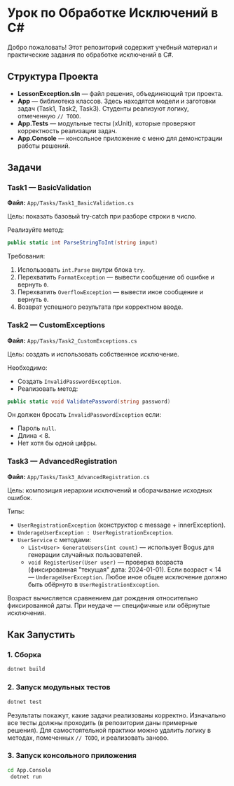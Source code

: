 # Урок по Обработке Исключений в C#

Добро пожаловать! Этот репозиторий содержит учебный материал и практические задания по обработке исключений в C#.

## Структура Проекта

- **LessonException.sln** — файл решения, объединяющий три проекта.
- **App** — библиотека классов. Здесь находятся модели и заготовки задач (Task1, Task2, Task3). Студенты реализуют логику, отмеченную `// TODO`.
- **App.Tests** — модульные тесты (xUnit), которые проверяют корректность реализации задач.
- **App.Console** — консольное приложение с меню для демонстрации работы решений.

## Задачи

### Task1 — BasicValidation
**Файл:** `App/Tasks/Task1_BasicValidation.cs`

Цель: показать базовый try-catch при разборе строки в число.

Реализуйте метод:
```csharp
public static int ParseStringToInt(string input)
```
Требования:
1. Использовать `int.Parse` внутри блока `try`.
2. Перехватить `FormatException` — вывести сообщение об ошибке и вернуть `0`.
3. Перехватить `OverflowException` — вывести иное сообщение и вернуть `0`.
4. Возврат успешного результата при корректном вводе.

### Task2 — CustomExceptions
**Файл:** `App/Tasks/Task2_CustomExceptions.cs`

Цель: создать и использовать собственное исключение.

Необходимо:
- Создать `InvalidPasswordException`.
- Реализовать метод:
```csharp
public static void ValidatePassword(string password)
```
Он должен бросать `InvalidPasswordException` если:
- Пароль `null`.
- Длина < 8.
- Нет хотя бы одной цифры.

### Task3 — AdvancedRegistration
**Файл:** `App/Tasks/Task3_AdvancedRegistration.cs`

Цель: композиция иерархии исключений и оборачивание исходных ошибок.

Типы:
- `UserRegistrationException` (конструктор с message + innerException).
- `UnderageUserException : UserRegistrationException`.
- `UserService` с методами:
  - `List<User> GenerateUsers(int count)` — использует Bogus для генерации случайных пользователей.
  - `void RegisterUser(User user)` — проверка возраста (фиксированная "текущая" дата: 2024-01-01). Если возраст < 14 — `UnderageUserException`. Любое иное общее исключение должно быть обёрнуто в `UserRegistrationException`.

Возраст вычисляется сравнением дат рождения относительно фиксированной даты. При неудаче — специфичные или обёрнутые исключения.

## Как Запустить

### 1. Сборка
```bash
dotnet build
```

### 2. Запуск модульных тестов
```bash
dotnet test
```
Результаты покажут, какие задачи реализованы корректно. Изначально все тесты должны проходить (в репозитории даны примерные решения). Для самостоятельной практики можно удалить логику в методах, помеченных `// TODO`, и реализовать заново.

### 3. Запуск консольного приложения
```bash
cd App.Console
 dotnet run
```